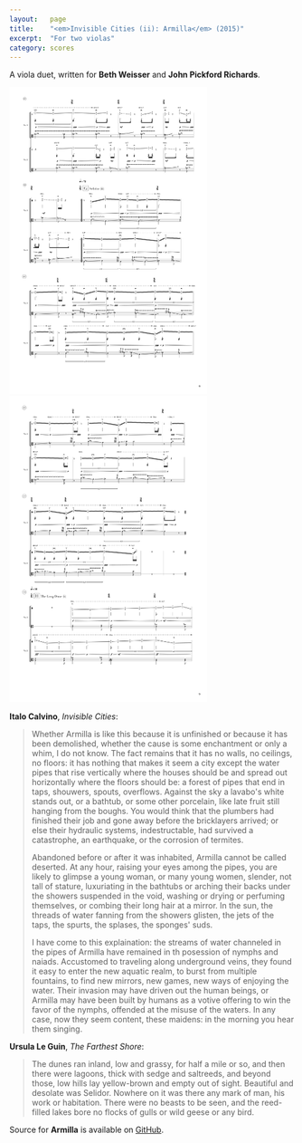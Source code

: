 ```yaml
---
layout:   page
title:    "<em>Invisible Cities (ii): Armilla</em> (2015)"
excerpt:  "For two violas"
category: scores
---
```


A viola duet, written for **Beth Weisser** and **John Pickford Richards**.

<div class="gallery">
<img class="left" src="/assets/images/2015--armilla--pg9.png" width="350" />
<img src="/assets/images/2015--armilla--pg10.png" width="350" />
</div>

**Italo Calvino**, *Invisible Cities*:
 
> Whether Armilla is like this because it is unfinished or because it has been
> demolished, whether the cause is some enchantment or only a whim, I do not
> know. The fact remains that it has no walls, no ceilings, no floors: it has
> nothing that makes it seem a city except the water pipes that rise vertically
> where the houses should be and spread out horizontally where the floors
> should be: a forest of pipes that end in taps, shouwers, spouts, overflows.
> Against the sky a lavabo's white stands out, or a bathtub, or some other
> porcelain, like late fruit still hanging from the boughs. You would think
> that the plumbers had finished their job and gone away before the bricklayers
> arrived; or else their hydraulic systems, indestructable, had survived a
> catastrophe, an earthquake, or the corrosion of termites.
> 
> Abandoned before or after it was inhabited, Armilla cannot be called
> deserted. At any hour, raising your eyes among the pipes, you are likely to
> glimpse a young woman, or many young women, slender, not tall of stature,
> luxuriating in the bathtubs or arching their backs under the showers
> suspended in the void, washing or drying or perfuming themselves, or combing
> their long hair at a mirror. In the sun, the threads of water fanning from
> the showers glisten, the jets of the taps, the spurts, the splases, the
> sponges' suds.
>
> I have come to this explaination: the streams of water channeled in the pipes
> of Armilla have remained in th posession of nymphs and naiads. Accustomed to
> traveling along underground veins, they found it easy to enter the new
> aquatic realm, to burst from multiple fountains, to find new mirrors, new
> games, new ways of enjoying the water. Their invasion may have driven out the
> human beings, or Armilla may have been built by humans as a votive offering
> to win the favor of the nymphs, offended at the misuse of the waters. In any
> case, now they seem content, these maidens: in the morning you hear them
> singing.

**Ursula Le Guin**, *The Farthest Shore*:

> The dunes ran inland, low and grassy, for half a mile or so, and then there
> were lagoons, thick with sedge and saltreeds, and beyond those, low hills lay
> yellow-brown and empty out of sight. Beautiful and desolate was Selidor.
> Nowhere on it was there any mark of man, his work or habitation. There were
> no beasts to be seen, and the reed-filled lakes bore no flocks of gulls or
> wild geese or any bird.

Source for **Armilla** is available on
[GitHub](https://github.com/josiah-wolf-oberholtzer/armilla).